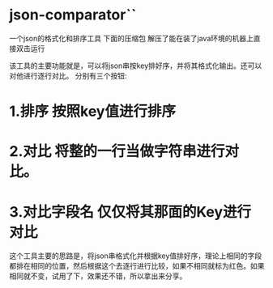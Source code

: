 # json-comparator``
一个json的格式化和排序工具
下面的压缩包 解压了能在装了java环境的机器上直接双击运行

该工具的主要功能就是，可以将json串按key排好序，并将其格式化输出。还可以对他进行逐行对比。
分别有三个按钮:
# 1.排序 按照key值进行排序
# 2.对比 将整的一行当做字符串进行对比。
# 3.对比字段名 仅仅将其那面的Key进行对比

这个工具主要的思路是，将json串格式化并根据key值排好序，理论上相同的字段都排在相同的位置，然后根据这个去逐行进行比较，如果不相同就标为红色。如果相同就不变，试用了下，效果还不错，所以拿出来分享。
